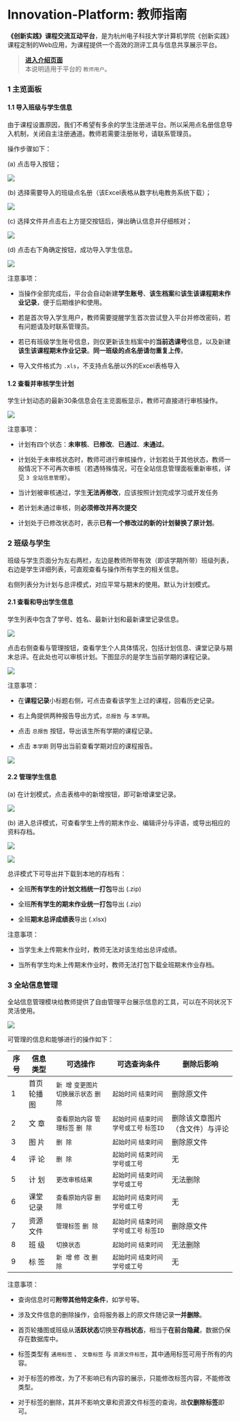 # Innovation-Platform: 教师指南

**《创新实践》课程交流互动平台**，是为杭州电子科技大学计算机学院《创新实践》课程定制的Web应用，为课程提供一个高效的测评工具与信息共享展示平台。

> [**进入介绍页面**](./innovation-platform.md)  
> 本说明适用于平台的 `教师用户`。

### 1 主览面板

#### 1.1 导入班级与学生信息

由于课程设置原因，我们不希望有多余的学生注册进平台。所以采用点名册信息导入机制，关闭自主注册通道。教师若需要注册账号，请联系管理员。

操作步骤如下：

(a) 点击导入按钮；

![](img/man_teacher_01.png)

(b) 选择需要导入的班级点名册（该Excel表格从数字杭电教务系统下载）；

![](img/man_teacher_02.png)

(c) 选择文件并点击右上方提交按钮后，弹出确认信息并仔细核对；

![](img/man_teacher_03.png)

(d) 点击右下角确定按钮，成功导入学生信息。

![](img/man_teacher_04.png)

注意事项：

* 当操作全部完成后，平台会自动新建**学生账号**、**该生档案**和**该生该课程期末作业记录**，便于后期维护和使用。

* 若是首次导入学生用户，教师需要提醒学生首次尝试登入平台并修改密码，若有问题请及时联系管理员。

* 若已有班级学生账号信息，则仅更新该生档案中的**当前选课号**信息，以及新建**该生该课程期末作业记录**。**同一班级的点名册请勿重复上传**。

* 导入文件格式为 `.xls`，不支持点名册以外的Excel表格导入

#### 1.2 查看并审核学生计划

学生计划动态的最新30条信息会在主览面板显示，教师可直接进行审核操作。

![](img/man_teacher_05.png)

注意事项：

* 计划有四个状态：**未审核**、**已修改**、**已通过**、**未通过**。

* 计划处于未审核状态时，教师可进行审核操作，计划若处于其他状态，教师一般情况下不可再次审核（若遇特殊情况，可在全站信息管理面板重新审核，详见 `3 全站信息管理`）。

* 当计划被审核通过，学生**无法再修改**，应该按照计划完成学习或开发任务

* 若计划未通过审核，则**必须修改并再次提交**

* 计划处于已修改状态时，表示**已有一个修改过的新的计划替换了原计划**。

### 2 班级与学生

班级与学生页面分为左右两栏，左边是教师所带有效（即该学期所带）班级列表，右边是学生详细列表，可直观查看与操作所有学生的相关信息。

右侧列表分为计划与总评模式，对应平常与期末的使用。默认为计划模式。

#### 2.1 查看和导出学生信息

学生列表中包含了学号、姓名、最新计划和最新课堂记录信息。

![](img/man_teacher_06.png)

点击右侧查看与管理按钮，查看学生个人具体情况，包括计划信息、课堂记录与期末总评。在此处也可以审核计划。下图显示的是学生当前学期的课程记录。

![](img/man_teacher_07.png)

注意事项：

* 在**课程记录**小标题右侧，可点击查看该学生上过的课程，回看历史记录。

* 右上角提供两种报告导出方式，`总报告` 与 `本学期`。

* 点击 `总报告` 按钮，导出该生所有学期的课程记录。

* 点击 `本学期` 则导出当前查看学期对应的课程报告。

![](img/man_teacher_08.png)

#### 2.2 管理学生信息

(a) 在计划模式，点击表格中的新增按钮，即可新增课堂记录。

![](img/man_teacher_09.png)

(b) 进入总评模式，可查看学生上传的期末作业、编辑评分与评语，或导出相应的资料存档。

![](img/man_teacher_10.png)

![](img/man_teacher_11.png)

总评模式下可导出并下载到本地的存档有：

* 全班**所有学生的计划文档统一打包**导出 (.zip)

* 全班**所有学生的期末作业统一打包**导出 (.zip)

* 全班**期末总评成绩表**导出 (.xlsx)

注意事项：

* 当学生未上传期末作业时，教师无法对该生给出总评成绩。

* 当所有学生均未上传期末作业时，教师无法打包下载全班期末作业存档。

### 3 全站信息管理

全站信息管理模块给教师提供了自由管理平台展示信息的工具，可以在不同状况下灵活使用。

![](img/man_teacher_12.png)

可管理的信息和能够进行的操作如下：

|序号|信息类型|可选操作|可选查询条件|删除后影响|
|---|---|---|---|---|
|1|首页轮播图|`新 增` `变更图片` `切换展示状态` `删 除`|`起始时间` `结束时间`|删除原文件|
|2|文 章|`查看原始内容` `管理标签` `删 除`|`起始时间` `结束时间` `学号或工号` `标签ID`|删除该文章图片（含文件）与评论|
|3|图 片|`删 除`|`起始时间` `结束时间`|删除原文件|
|4|评 论|`删 除`|`起始时间` `结束时间` `学号或工号`|无|
|5|计 划|`更改审核结果`|`起始时间` `结束时间` `学号或工号`|无法删除|
|6|课堂记录|`查看原始内容` `删 除`|`起始时间` `结束时间` `学号或工号`|无|
|7|资源文件|`管理标签` `删 除`|`起始时间` `结束时间` `学号或工号` `标签ID`|删除原文件|
|8|班 级|`切换状态`|`起始时间` `结束时间`|无法删除|
|9|标 签|`新 增` `修 改` `删 除`|`起始时间` `结束时间` `学号或工号`|无|

注意事项：

* 查询信息时可**附带其他特定条件**，如学号等。

* 涉及文件信息的删除操作，会将服务器上的原文件随记录**一并删除**。

* 首页轮播图或班级从**活跃状态**切换至**存档状态**，相当于**在前台隐藏**，数据仍保存在数据库中。

* 标签类型有 `通用标签` 、 `文章标签` 与 `资源文件标签`，其中通用标签可用于所有的内容。

* 对于标签的修改，为了不影响已有内容的展示，只能修改标签内容，不能修改类型。

* 对于标签的删除，其并不影响文章和资源文件标签的查询，故**仅删除标签**即可。











































